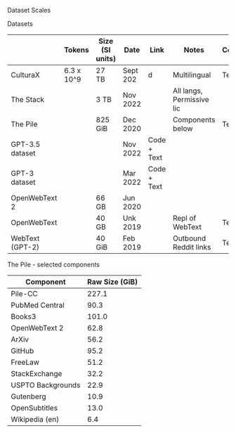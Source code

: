 Dataset Scales

Datasets

|                 | Tokens     | Size (SI units) | Date     | Link | Notes                     | CodeText |
|-----------------|------------|-----------------|----------| --- |---------------------------|--------| 
| CulturaX        | 6.3 x 10^9 | 27 TB           | Sept 202 | d | Multilingual              | Text   |
| The Stack  | | 3 TB            | Nov 2022 | | All langs, Permissive lic |  
| The Pile        | | 825 GiB         | Dec 2020 | | Components below          | Text   |
| GPT-3.5 dataset | |                 | Nov 2022 | Code + Text |                           | 
| GPT-3 dataset   | |                 | Mar 2022 | Code + Text |                           | 
| OpenWebText 2   | | 66 GB           | Jun 2020 | |                           | |  
| OpenWebText     | | 40 GB           | Unk 2019 | | Repl of WebText           | Text | 
| WebText (GPT-2) | | 40 GiB          | Feb 2019 | | Outbound Reddit links     | Text   | 

The Pile - selected components

| Component | Raw Size (GiB) |
| --- |----------------|
| Pile-CC | 227.1          |
| PubMed Central | 90.3           |
| Books3 | 101.0          |
| OpenWebText 2 | 62.8           |
| ArXiv | 56.2           |
| GitHub | 95.2           |
| FreeLaw | 51.2           |
| StackExchange | 32.2           |
| USPTO Backgrounds | 22.9           |
| Gutenberg | 10.9           |
| OpenSubtitles | 13.0           |
| Wikipedia (en) | 6.4            |



